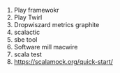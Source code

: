 1. Play framewokr
2. Play Twirl
3. Dropwiszard metrics graphite
4. scalactic
5. sbe tool
6. Software mill macwire
7. scala test
8. https://scalamock.org/quick-start/

